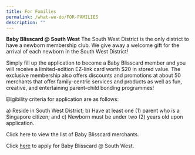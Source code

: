 ```yaml
---
title: For Families
permalink: /what-we-do/FOR-FAMILIES
description: ""
---
```

**Baby Blisscard @ South West**
The South West District is the only district to have a newborn membership club. We give away a welcome gift for the arrival of each newborn in the South West District!

Simply fill up the application to become a Baby Blisscard member and you will receive a limited-edition EZ-link card worth $20 in stored value. The exclusive membership also offers discounts and promotions at about 50 merchants that offer family-centric services and products as well as fun, creative, and entertaining parent-child bonding programmes! 

Eligibility criteria for application are as follows:

a) Reside in South West District;
b) Have at least one (1) parent who is a Singapore citizen; and
c) Newborn must be under two (2) years old upon application. 

Click here to view the list of Baby Blisscard merchants.

Click [here](/files/baby_blisscard_application_form_2015.pdf) to apply for Baby Blisscard @ South West.